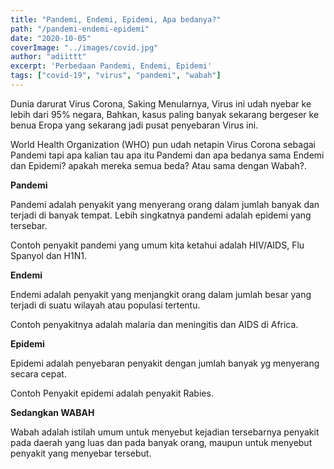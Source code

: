 ```yaml
---
title: "Pandemi, Endemi, Epidemi, Apa bedanya?"
path: "/pandemi-endemi-epidemi"
date: "2020-10-05"
coverImage: "../images/covid.jpg"
author: "adiittt"
excerpt: 'Perbedaan Pandemi, Endemi, Epidemi'
tags: ["covid-19", "virus", "pandemi", "wabah"]
---
```


Dunia darurat Virus Corona, Saking Menularnya, Virus ini udah nyebar ke lebih dari 95% negara, Bahkan, kasus paling banyak sekarang bergeser ke benua Eropa yang sekarang jadi pusat penyebaran Virus ini.

World Health Organization (WHO) pun udah netapin Virus Corona sebagai Pandemi tapi apa kalian tau apa itu Pandemi dan apa bedanya sama Endemi dan Epidemi? apakah mereka semua beda? Atau sama dengan Wabah?.

**Pandemi**

Pandemi adalah penyakit yang menyerang orang dalam jumlah banyak dan terjadi di banyak tempat. Lebih singkatnya pandemi adalah epidemi yang tersebar.

Contoh penyakit pandemi yang umum kita ketahui adalah HIV/AIDS, Flu Spanyol dan H1N1.

**Endemi**

Endemi adalah penyakit yang menjangkit orang dalam jumlah besar yang terjadi di suatu wilayah atau populasi tertentu.

Contoh penyakitnya adalah malaria dan meningitis dan AIDS di Africa.

**Epidemi**

Epidemi adalah penyebaran penyakit dengan jumlah banyak yg menyerang secara cepat. 

Contoh Penyakit epidemi adalah penyakit Rabies.

**Sedangkan WABAH**

Wabah adalah istilah umum untuk menyebut kejadian tersebarnya penyakit pada daerah yang luas dan pada banyak orang, maupun untuk menyebut penyakit yang menyebar tersebut. 
